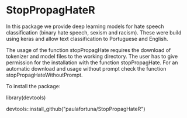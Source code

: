 # StopPropagHateR

In this package we provide deep learning models for hate speech classification (binary hate speech, sexism and racism). These were build using keras and allow text classification to Portuguese and English. 

The usage of the function stopPropagHate requires the download of tokenizer and model files to the working directory. The user has to give permission for the installation with the function stopPropagHate. For an automatic download and usage without prompt check the function stopPropagHateWithoutPrompt.

To install the package:

library(devtools)

devtools::install_github("paulafortuna/StopPropagHateR")





